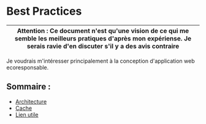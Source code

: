 # Best Practices

| Attention : Ce document n'est qu'une vision de ce qui me semble les meilleurs pratiques d'après mon expériense. Je serais ravie d'en discuter s'il y a des avis contraire |
| --- |

Je voudrais m'intéresser principalement à la conception d'application web ecoresponsable.

## Sommaire : 
* [Architecture](./architecture.md)
* [Cache](./cache.md)
* [Lien utile](./lienUtile.md)